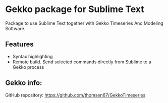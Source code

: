 # Gekko package for Sublime Text
Package to use Sublime Text together with Gekko Timeseries And Modeling Software.

## Features
- Syntax highlighting
- Remote build. Send selected commands directly from Sublime to a Gekko process

## Gekko info:
GitHub repository:
https://github.com/thomsen67/GekkoTimeseries
